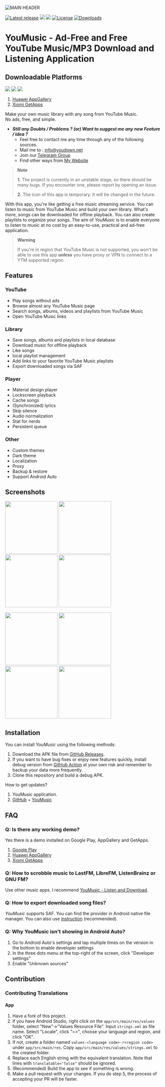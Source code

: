 ![MAIN HEADER](https://github.com/TeamYouDown/YouMusic/blob/main/fastlane/metadata/android/app_banner_youmusic.jpg?raw=true)

[![Latest release](https://img.shields.io/github/v/release/TeamYouDown/YouMusic?include_prereleases)](https://github.com/TeamYouDown/YouMusic/releases)
![](https://img.shields.io/badge/Required-Android%206.0%2B-brightgreen.svg)
![](https://img.shields.io/badge/Version-1.0.3-green.svg)
[![License](https://img.shields.io/github/license/TeamYouDown/YouMusic)](https://www.gnu.org/licenses/gpl-3.0)
[![Downloads](https://img.shields.io/github/downloads/TeamYouDown/YouMusic/total)](https://github.com/TeamYouDown/YouMusic/releases)

# YouMusic - Ad-Free and Free YouTube Music/MP3 Download and Listening Application

## Downloadable Platforms

<img src="https://youdown.net/material/img/google-play.png">  <img src="https://youdown.net/material/img/app-gallery.png">  <img src="https://youdown.net/material/img/get-app.png">

1. [Huawei AppGallery](https://appgallery.huawei.com/app/C108194695)
2. [Xiomi GetApps](https://global.app.mi.com/details?id=com.ozsoft.youmusic)

Make your own music library with any song from YouTube Music.  
No ads, free, and simple.

* ***Still any Doubts / Problems ? (or) Want to suggest me any new Feature / Idea ?***
     * Feel free to contact me any time through any of the following sources.
     * Mail me to : info@youdown.net
     * Join our [Telegram Group](https://t.me/YouDown_Chat)
     * Find other ways from [My Website](https://youdown.net)

> **Note**
>
> **1.** The project is currently in an unstable stage, so there should be many bugs. If you encounter one, please report by opening an issue.
>
> **2.** The icon of this app is temporary. It will be changed in the future.

With this app, you're like getting a free music streaming service. You can listen to music from YouTube Music and build your own library. What's more, songs can be downloaded for offline playback. You can also create playlists to organize your songs. The aim of _YouMusic_ is to enable everyone to listen to music at no cost by an easy-to-use, practical and ad-free application.

> **Warning**
> 
>If you're in region that YouTube Music is not supported, you won't be able to use this app ***unless*** you have proxy or VPN to connect to a YTM supported region.

## Features

### YouTube

- Play songs without ads
- Browse almost any YouTube Music page
- Search songs, albums, videos and playlists from YouTube Music
- Open YouTube Music links

### Library

- Save songs, albums and playlists in local database
- Download music for offline playback
- Like songs
- local playlist management
- Add links to your favorite YouTube Music playlists
- Export downloaded songs via SAF

### Player

- Material design player
- Lockscreen playback
- Cache songs
- (Synchronized) lyrics
- Skip silence
- Audio normalization
- Stat for nerds
- Persistent queue

### Other

- Custom themes
- Dark theme
- Localization
- Proxy
- Backup & restore
- Support Android Auto

## Screenshots

<p float="left">
  <img src="https://github.com/TeamYouDown/YouMusic/blob/main/fastlane/metadata/android/en-US/images/phoneScreenshots/en1.png" width="170" />
  <img src="https://github.com/TeamYouDown/YouMusic/blob/main/fastlane/metadata/android/en-US/images/phoneScreenshots/en2.png" width="170" />
  <img src="https://github.com/TeamYouDown/YouMusic/blob/main/fastlane/metadata/android/en-US/images/phoneScreenshots/en3.png" width="170" />
  <img src="https://github.com/TeamYouDown/YouMusic/blob/main/fastlane/metadata/android/en-US/images/phoneScreenshots/en4.png" width="170" />
</p>
<p float="left">
  <img src="https://github.com/TeamYouDown/YouMusic/blob/main/fastlane/metadata/android/en-US/images/phoneScreenshots/en5.png" width="170" />
  <img src="https://github.com/TeamYouDown/YouMusic/blob/main/fastlane/metadata/android/en-US/images/phoneScreenshots/en6.png" width="170" />
  <img src="https://github.com/TeamYouDown/YouMusic/blob/main/fastlane/metadata/android/en-US/images/phoneScreenshots/en7.png" width="170" />
    <img src="https://github.com/TeamYouDown/YouMusic/blob/main/fastlane/metadata/android/en-US/images/phoneScreenshots/en8.png" width="170" />
</p>

## Installation

You can install _YouMusic_ using the following methods:

1. Download the APK file from [GitHub Releases](https://github.com/TeamYouDown/YouMusic/releases).
2. If you want to have bug fixes or enjoy new features quickly, install debug version from [GitHub Action](https://github.com/TeamYouDown/YouMusic/actions) at your own risk and remember to backup your data more frequently.
3. Clone this repository and build a debug APK.

How to get updates?

1. YouMusic application.
2. [GitHub](https://github.com/TeamYouDown/YouMusic) + [YouMusic](https://youdown.net)

## FAQ

### Q: Is there any working demo?

Yes there is a demo installed on Google Play, AppGallery and GetApps.
1. [Google Play](https://play.google.com/store/apps/details?id=com.ozsoft.youmusic)
2. [Huawei AppGallery](https://appgallery.huawei.com/app/C108194695)
3. [Xiomi GetApps](https://global.app.mi.com/details?id=com.ozsoft.youmusic)

### Q: How to scrobble music to LastFM, LibreFM, ListenBrainz or GNU FM?

Use other music apps. I recommend [YouMusic - Listen and Download](https://play.google.com/store/apps/details?id=com.ozsoft.youmusic).

### Q: How to export downloaded song files?

*YouMusic* supports SAF. You can find the provider in Android native file manager. You can also use [instruction](https://github.com/TeamYouDown/YouMusic/issues) (recommended).

### Q: Why YouMusic isn't showing in Android Auto?

1. Go to Android Auto's settings and tap multiple times on the version in the bottom to enable developer settings
2. In the three dots menu at the top-right of the screen, click "Developer settings"
3. Enable "Unknown sources"

## Contribution

### Contributing Translations

#### App

1. Have a fork of this project.
2. If you have Android Studio, right click on the `app/src/main/res/values` folder, select "New"->"Values Resource File". Input `strings.xml` as file name. Select "Locale", click ">>", choose your language and region, and click "OK".
3. If not, create a folder named `values-<language code>-r<region code>` under `app/src/main/res`. Copy `app/src/main/res/values/strings.xml` to the created folder.
4. Replace each English string with the equivalent translation. Note that lines with `translatable="false"` should be ignored.
5. (Recommended) Build the app to see if something is wrong.
6. Make a pull request with your changes. If you do step 5, the process of accepting your PR will be faster.
